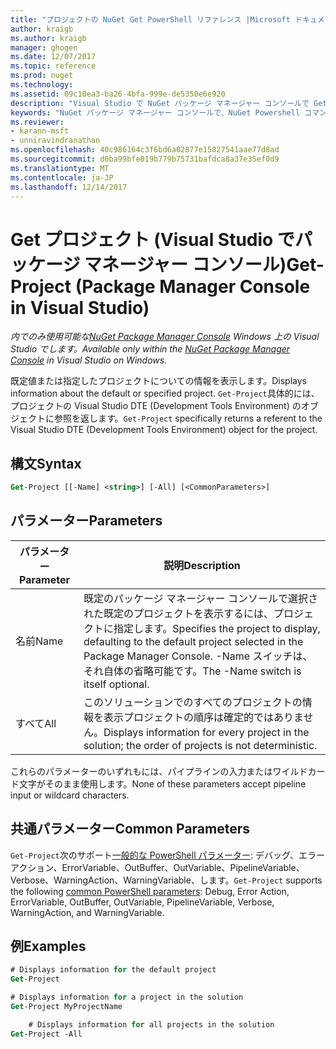 ```yaml
---
title: "プロジェクトの NuGet Get PowerShell リファレンス |Microsoft ドキュメント"
author: kraigb
ms.author: kraigb
manager: ghogen
ms.date: 12/07/2017
ms.topic: reference
ms.prod: nuget
ms.technology: 
ms.assetid: 09c10ea3-ba26-4bfa-999e-de5350e6e920
description: "Visual Studio で NuGet パッケージ マネージャー コンソールで GetProject PowerShell コマンドのリファレンスです。"
keywords: "NuGet パッケージ マネージャー コンソールで、NuGet Powershell コマンドでは、NuGet Powershell リファレンス、Get プロジェクト"
ms.reviewer:
- karann-msft
- unniravindranathan
ms.openlocfilehash: 40c986164c3f6bd6a02877e15827541aae77d8ad
ms.sourcegitcommit: d0ba99bfe019b779b75731bafdca8a37e35ef0d9
ms.translationtype: MT
ms.contentlocale: ja-JP
ms.lasthandoff: 12/14/2017
---
```

# <a name="get-project-package-manager-console-in-visual-studio"></a><span data-ttu-id="5b41e-104">Get プロジェクト (Visual Studio でパッケージ マネージャー コンソール)</span><span class="sxs-lookup"><span data-stu-id="5b41e-104">Get-Project (Package Manager Console in Visual Studio)</span></span>

<span data-ttu-id="5b41e-105">*内でのみ使用可能な[NuGet Package Manager Console](Package-Manager-Console.md) Windows 上の Visual Studio でします。*</span><span class="sxs-lookup"><span data-stu-id="5b41e-105">*Available only within the [NuGet Package Manager Console](Package-Manager-Console.md) in Visual Studio on Windows.*</span></span>

<span data-ttu-id="5b41e-106">既定値または指定したプロジェクトについての情報を表示します。</span><span class="sxs-lookup"><span data-stu-id="5b41e-106">Displays information about the default or specified project.</span></span> <span data-ttu-id="5b41e-107">`Get-Project`具体的には、プロジェクトの Visual Studio DTE (Development Tools Environment) のオブジェクトに参照を返します。</span><span class="sxs-lookup"><span data-stu-id="5b41e-107">`Get-Project` specifically returns a referent to the Visual Studio DTE (Development Tools Environment) object for the project.</span></span>

## <a name="syntax"></a><span data-ttu-id="5b41e-108">構文</span><span class="sxs-lookup"><span data-stu-id="5b41e-108">Syntax</span></span>

```ps
Get-Project [[-Name] <string>] [-All] [<CommonParameters>]
```

## <a name="parameters"></a><span data-ttu-id="5b41e-109">パラメーター</span><span class="sxs-lookup"><span data-stu-id="5b41e-109">Parameters</span></span>

| <span data-ttu-id="5b41e-110">パラメーター</span><span class="sxs-lookup"><span data-stu-id="5b41e-110">Parameter</span></span> | <span data-ttu-id="5b41e-111">説明</span><span class="sxs-lookup"><span data-stu-id="5b41e-111">Description</span></span> |
| --- | --- |
| <span data-ttu-id="5b41e-112">名前</span><span class="sxs-lookup"><span data-stu-id="5b41e-112">Name</span></span> | <span data-ttu-id="5b41e-113">既定のパッケージ マネージャー コンソールで選択された既定のプロジェクトを表示するには、プロジェクトに指定します。</span><span class="sxs-lookup"><span data-stu-id="5b41e-113">Specifies the project to display, defaulting to the default project selected in the Package Manager Console.</span></span> <span data-ttu-id="5b41e-114">-Name スイッチは、それ自体の省略可能です。</span><span class="sxs-lookup"><span data-stu-id="5b41e-114">The -Name switch is itself optional.</span></span> |
| <span data-ttu-id="5b41e-115">すべて</span><span class="sxs-lookup"><span data-stu-id="5b41e-115">All</span></span> | <span data-ttu-id="5b41e-116">このソリューションでのすべてのプロジェクトの情報を表示プロジェクトの順序は確定的ではありません。</span><span class="sxs-lookup"><span data-stu-id="5b41e-116">Displays information for every project in the solution; the order of projects is not deterministic.</span></span> |

<span data-ttu-id="5b41e-117">これらのパラメーターのいずれもには、パイプラインの入力またはワイルドカード文字がそのまま使用します。</span><span class="sxs-lookup"><span data-stu-id="5b41e-117">None of these parameters accept pipeline input or wildcard characters.</span></span>

## <a name="common-parameters"></a><span data-ttu-id="5b41e-118">共通パラメーター</span><span class="sxs-lookup"><span data-stu-id="5b41e-118">Common Parameters</span></span>

<span data-ttu-id="5b41e-119">`Get-Project`次のサポート[一般的な PowerShell パラメーター](http://go.microsoft.com/fwlink/?LinkID=113216): デバッグ、エラー アクション、ErrorVariable、OutBuffer、OutVariable、PipelineVariable、Verbose、WarningAction、WarningVariable、します。</span><span class="sxs-lookup"><span data-stu-id="5b41e-119">`Get-Project` supports the following [common PowerShell parameters](http://go.microsoft.com/fwlink/?LinkID=113216): Debug, Error Action, ErrorVariable, OutBuffer, OutVariable, PipelineVariable, Verbose, WarningAction, and WarningVariable.</span></span>

## <a name="examples"></a><span data-ttu-id="5b41e-120">例</span><span class="sxs-lookup"><span data-stu-id="5b41e-120">Examples</span></span>

```ps
# Displays information for the default project
Get-Project

# Displays information for a project in the solution
Get-Project MyProjectName

    # Displays information for all projects in the solution
Get-Project -All
```